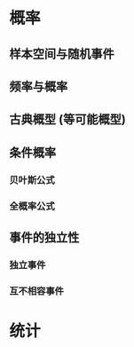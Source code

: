 # 概率
## 样本空间与随机事件
## 频率与概率

## 古典概型 (等可能概型)
## 条件概率
### 贝叶斯公式
### 全概率公式

## 事件的独立性
### 独立事件
### 互不相容事件

# 统计
